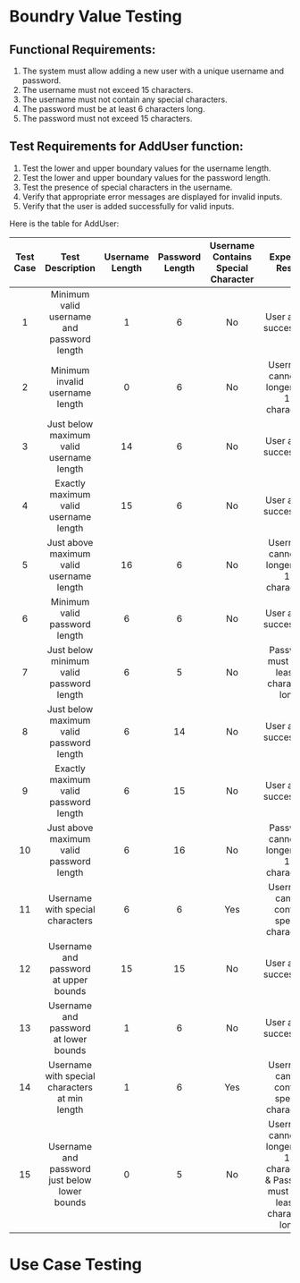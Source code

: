 # Boundry Value Testing
## Functional Requirements:  
1.	The system must allow adding a new user with a unique username and password.
2.	The username must not exceed 15 characters.
3.	The username must not contain any special characters.
4.	The password must be at least 6 characters long.
5.	The password must not exceed 15 characters.

## Test Requirements for AddUser function:  
1.	Test the lower and upper boundary values for the username length.
2.	Test the lower and upper boundary values for the password length.
3.	Test the presence of special characters in the username.
4.	Verify that appropriate error messages are displayed for invalid inputs.
5.	Verify that the user is added successfully for valid inputs.

Here is the table for AddUser:

|     Test Case    |                  Test Description                 |     Username Length    |     Password Length    |     Username Contains Special Character    |                    Expected Result                   |
|:----------------:|:-------------------------------------------------:|:----------------------:|:----------------------:|:------------------------------------------:|:---------------------------------------------------:|
|         1        |     Minimum valid username and password length    |            1           |            6           |                      No                    |                User added successfully              |
|         2        |           Minimum invalid username length         |            0           |            6           |                      No                    |     Username cannot be longer than 15 characters.   |
|         3        |      Just below maximum valid username length     |            14          |            6           |                      No                    |                User added successfully              |
|         4        |        Exactly maximum valid username length      |            15          |            6           |                      No                    |                User added successfully              |
|         5        |      Just above maximum valid username length     |            16          |            6           |                      No                    |     Username cannot be longer than 15 characters.   |
|         6        |            Minimum valid password length          |            6           |            6           |                      No                    |                User added successfully              |
|         7        |      Just below minimum valid password length     |            6           |            5           |                      No                    |   Password must be at least 6 characters long.  |
|         8        |         Just below maximum valid password length  |            6           |            14          |                      No                    |        User added successfully                  |
|         9        |          Exactly maximum valid password length    |            6           |            15          |                      No                    |           User added successfully             |
|        10        |        Just above maximum valid password length   |            6           |            16          |                      No                    |   Password cannot be longer than 15 characters. |
|        11        |            Username with special characters       |            6           |            6           |                     Yes                    |   Username cannot contain special characters.   |
|        12        |          Username and password at upper bounds    |            15          |            15          |                      No                    |    User added successfully  |
|        13        |         Username and password at lower bounds     |            1           |            6           |                      No                    |       User added successfully            |
|        14        |     Username with special characters at min length|            1           |            6           |                     Yes                    |     Username cannot contain special characters. |
|        15        |      Username and password just below lower bounds|            0           |            5           |                      No                    |     Username cannot be longer than 15 characters. & Password must be at least 6 characters long.    |

# Use Case Testing
##
